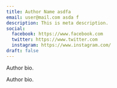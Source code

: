 ```yaml
---
title: Author Name asdfa
email: user@mail.com asda f
description: This is meta description.
social:
  facebook: https://www.facebook.com
  twitter: https://www.twitter.com
  instagram: https://www.instagram.com/
draft: false
---
```

Author bio.

Author bio.

